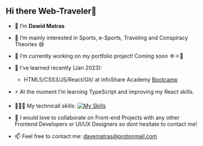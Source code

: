 
## Hi there Web-Traveler👋

- 👋 I’m **Dawid Matras**  

- 👀 I’m mainly interested in Sports, e-Sports, Traveling and Conspiracy Theories 😅

- 🔭 I’m currently working on my portfolio project! Coming soon ☀️⚛️🚀

- 🌱 I’ve learned recently (Jan 2023):
    - HTML5/CSS3/JS/React/Git/ at infoShare Academy [Bootcamp](https://infoshareacademy.com/kurs/bootcamp-frontend/)
- ⚡ At the moment I’m learning TypeScript and improving my React skills.

- 👨🏻‍💻 My technicall skills: [![My Skills](https://skills.thijs.gg/icons?i=js,html,css,react,git)](https://skills.thijs.gg)

- 💞️ I would love to collaborate on Front-end Projects with any other Frontend Developers or UI/UX Designers so dont hesitate to contact me! 

- 📫 Feel free to contact me: <davematras@protonmail.com>

<!--
**Davee89/Davee89** is a ✨ _special_ ✨ repository because its `README.md` (this file) appears on your GitHub profi.

Here are some ideas to get you started:

- 🌱  ...
- 👯 I’m looking to collaborate on ...
- 🤔 I’m looking for help with ...
- 💬 Ask me about ...
- 📫 How to reach me: ...
- 😄 Pronouns: ...
 Fun fact: ...
-->
